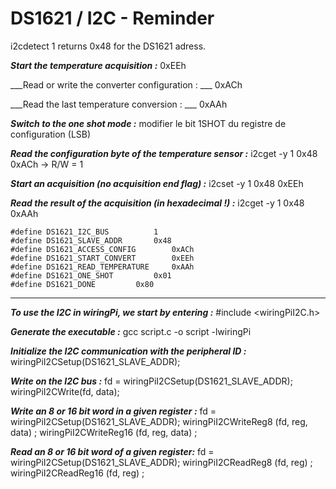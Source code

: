 # DS1621 / I2C - Reminder

i2cdetect 1 returns 0x48 for the DS1621 adress.

___Start the temperature acquisition :___
	0xEEh

___Read or write the converter configuration : ___
	0xACh

___Read the last temperature conversion : ___
	0xAAh

___Switch to the one shot mode :___
	modifier le bit 1SHOT du registre de configuration (LSB)

___Read the configuration byte of the temperature sensor :___
	i2cget -y 1 0x48 0xACh 	-> R/W = 1

___Start an acquisition (no acquisition end flag) :___
	i2cset -y 1 0x48 0xEEh

___Read the result of the acquisition (in hexadecimal !) :___
	i2cget -y 1 0x48 0xAAh

    #define DS1621_I2C_BUS			1
    #define DS1621_SLAVE_ADDR		0x48
    #define DS1621_ACCESS_CONFIG		0xACh
    #define DS1621_START_CONVERT		0xEEh
    #define DS1621_READ_TEMPERATURE		0xAAh
    #define DS1621_ONE_SHOT			0x01
    #define DS1621_DONE			0x80

***

___To use the I2C in wiringPi, we start by entering :___
	#include <wiringPiI2C.h>

___Generate the executable :___
	gcc script.c -o script -lwiringPi

___Initialize the I2C communication with the peripheral ID :___
	wiringPiI2CSetup(DS1621_SLAVE_ADDR);

___Write on the I2C bus :___
	fd = wiringPiI2CSetup(DS1621_SLAVE_ADDR);
	wiringPiI2CWrite(fd, data);

___Write an 8 or 16 bit word in a given register :___
	fd = wiringPiI2CSetup(DS1621_SLAVE_ADDR);
	wiringPiI2CWriteReg8 (fd, reg, data) ;
	wiringPiI2CWriteReg16 (fd, reg, data) ;

___Read an 8 or 16 bit word of a given register:___
	fd = wiringPiI2CSetup(DS1621_SLAVE_ADDR);
	wiringPiI2CReadReg8 (fd, reg) ;
	wiringPiI2CReadReg16 (fd, reg) ;












